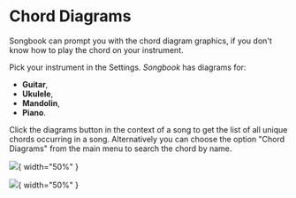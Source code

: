 # Chord Diagrams

Songbook can prompt you with the chord diagram graphics,
if you don't know how to play the chord on your instrument.

Pick your instrument in the Settings.
*Songbook* has diagrams for:

- **Guitar**,
- **Ukulele**,
- **Mandolin**,
- **Piano**.

Click the diagrams button in the context of a song to get the list of all unique chords occurring in a song.
Alternatively you can choose the option "Chord Diagrams" from the main menu to search the chord by name.

![](./assets/screenshots-mobile-en/07.png){ width="50%" }

![](./assets/screenshots-mobile-en/05.png){ width="50%" }
